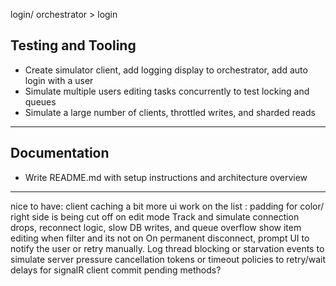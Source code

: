 



login/ orchestrator > login

## Testing and Tooling

* Create simulator client, add logging display to orchestrator, add auto login with a user
* Simulate multiple users editing tasks concurrently to test locking and queues
* Simulate a large number of clients, throttled writes, and sharded reads

---

## Documentation

* Write README.md with setup instructions and architecture overview

---


nice to have:
client caching
a bit more ui work on the list : padding for color/ right side is being cut off on edit mode
Track and simulate connection drops, reconnect logic, slow DB writes, and queue overflow
show item editing when filter and its not on
On permanent disconnect, prompt UI to notify the user or retry manually.
Log thread blocking or starvation events to simulate server pressure
cancellation tokens or timeout policies to retry/wait delays for signalR client
commit pending methods?